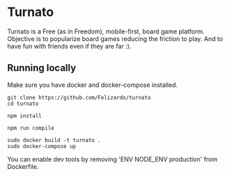 # Turnato

Turnato is a Free (as in Freedom), mobile-first, board game platform.
Objective is to popularize board games reducing the friction to play. 
And to have fun with friends even if they are far :).

## Running locally

Make sure you have docker and docker-compose installed.

```
git clone https://github.com/Felizardo/turnato
cd turnato

npm install

npm run compile

sudo docker build -t turnato .
sudo docker-compose up
```

You can enable dev tools by removing 'ENV NODE\_ENV production' from Dockerfile.
